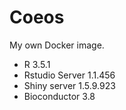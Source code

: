 # Coeos

My own Docker image.

* R 3.5.1
* Rstudio Server 1.1.456
* Shiny server 1.5.9.923
* Bioconductor 3.8
